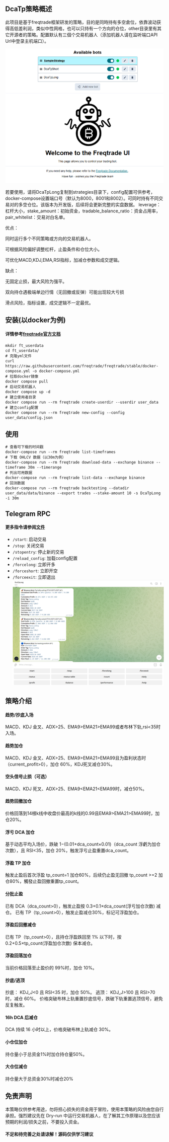 ## DcaTp策略概述

此项目是基于freqtrade框架研发的策略，目的是同時持有多空倉位，依靠波动获得高低差利润，类似中性网格，也可以只持有一个方向的仓位，other目录里有其它开源者的策略。配置默认有三個个交易机器人（添加机器人请在监听端口API Url中登录主机端口）。

![webui](./example/webui1.png)

若要使用，请将DcaTpLong复制到strategies目录下，config配置可供参考，docker-compose设置端口号（默认为8000，8001和8002）。可同时持有不同交易对的多空仓位。该版本为开发版，后续将会更新完整的实盘数据。 leverage：杠杆大小，stake_amount：初始资金，tradable_balance_ratio：资金占用率，pair_whitelist：交易对白名单。

优点：

同时运行多个不同策略或方向的交易机器人。

可根据风险偏好调整杠杆，止盈条件和仓位大小。

可优化MACD,KDJ,EMA,RSI指标，加减仓参数和成交逻辑。

缺点：

无固定止损，最大风险为强平。

双向持仓遇极端单边行情（无回撤或反弹）可能出现较大亏损

滑点风险，指标设置，成交逻辑不一定最优。




## 安装(以docker为例)

#### 详情参考[freqtrade官方文档](https://www.freqtrade.io/en/stable/docker_quickstart/)

```
mkdir ft_userdata
cd ft_userdata/
# 克隆yml文件
curl https://raw.githubusercontent.com/freqtrade/freqtrade/stable/docker-compose.yml -o docker-compose.yml
# 拉取docker镜像
docker compose pull
# 启动交易机器人
docker compose up -d
# 建立使用者目录
docker compose run --rm freqtrade create-userdir --userdir user_data
# 建立config配置
docker compose run --rm freqtrade new-config --config user_data/config.json
```

## 使用
```
# 查看可下载的时间戳
docker-compose run --rm freqtrade list-timeframes
# 下载 OHLCV 数据（以30m为例）
docker-compose run --rm freqtrade download-data --exchange binance --timeframe 30m --timerange
# 列出可用数据
docker-compose run --rm freqtrade list-data --exchange binance
# 回测数据
docker-compose run --rm freqtrade backtesting --datadir user_data/data/binance --export trades --stake-amount 10 -s DcaTpLong -i 30m
```


## Telegram RPC 

#### 更多指令请参阅[文件](https://www.freqtrade.io/en/latest/telegram-usage/)

- `/start`: 启动交易
- `/stop`: 关闭交易
- `/stopentry`: 停止新的交易
- `/reload_config`: 加载config配置
- `/forcelong`: 立即开多
- `/forceshort`: 立即开空
- `/forceexit`: 立即退出
![telegram](./example/telegram.png)


## 策略介绍

#### 趋势/抄底入场

MACD、KDJ 金叉、ADX>25、EMA9>EMA21>EMA99或者布林下轨,rsi<35时入场。

#### 趋势加仓

MACD、KDJ 金叉、ADX>25、EMA9>EMA21>EMA99且为盈利状态时（current_profit>0），加仓 60%，KDJ死叉减仓30%。

#### 空头信号止损（可选）

MACD、KDJ 死叉、ADX>25、EMA9<EMA21<EMA99时，减仓50%。

#### 趋势回撤加仓

价格回落到14根k线中收盘价最高的k线的0.99且EMA9>EMA21>EMA99时，加仓20%。

#### 浮亏 DCA 加仓

基于动态平均入场价，跌破 1−(0.01+dca_count×0.01)（dca_count 浮虧为加仓次数），且 RSI<35，加仓 20%，触发浮亏止盈重置dca_count。

#### 浮盈 TP 加仓

触发止盈后首次浮盈 tp_count=1 加仓60%，后续仍止盈无回撤 tp_count >=2 加仓80%，觸發止盈回撤重置tp_count。

#### 分批止盈

已有 DCA（dca_count>0），触发止盈按 0.3+0.1×dca_count(浮亏加仓次数) 减仓。
已有 TP（tp_count>0），触发止盈减仓30%，标记可浮盈加仓。

#### 浮盈后回撤减仓

已有 TP（tp_count>0），且持仓浮盈跌回至 1% 以下时，按 0.2+0.5×tp_count(浮盈加仓次数) 保本减仓。

#### 浮盈回落加仓

当前价格回落至止盈价的 99%时，加仓 10%。

#### 抄底/逃顶

抄底： KDJ_J<0 且 RSI<35 时，加仓 50%。
逃顶： KDJ_J>100 且 RSI>70 时，减仓 60%。
价格突破布林上轨重置抄底信号，跌破下轨重置逃顶信号，避免反复触发。

#### 16h DCA 后减仓

DCA 持续 16 小时以上，价格突破布林上轨减仓 30%。

#### 小仓位加仓

持仓量小于总资金1%时加仓持仓量50%。

#### 大仓位减仓

持仓量大于总资金30%时减仓20%


## 免责声明

本策略仅供参考用途，勿将担心损失的资金用于冒险，使用本策略的风险由您自行承担。强烈建议先在 Dry-run 中运行交易机器人，在了解其工作原理以及您应该预期的利润/损失之前，不要投入资金。

#### 不足和待完善之处请谅解！源码仅供学习建议


